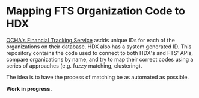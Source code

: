 # Mapping FTS Organization Code to HDX
[OCHA's Financial Tracking Service](http://fts.unocha.org/) asdds unique IDs for each of the organizations on their database. HDX also has a system generated ID. This repository contains the code used to connect to both HDX's and FTS' APIs, compare organizations by name, and try to map their correct codes using a series of approaches (e.g. fuzzy matching, clustering).

The idea is to have the process of matching be as automated as possible.

**Work in progress.**